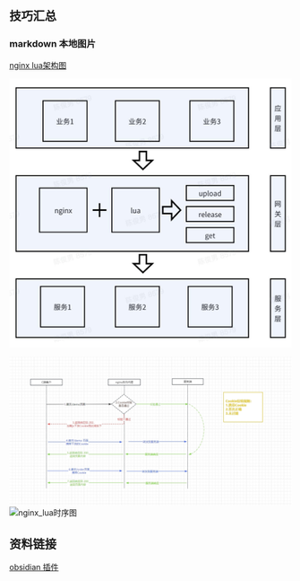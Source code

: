 
## 技巧汇总



### markdown 本地图片

[nginx lua架构图](./nginx_lua.jpg)

![nginx_lua架构图](nginx_lua.jpg)

![nginx_lua时序图](/imgs/2024-01-15/pytW3uzcsfDnEUCq.jpeg)
![nginx_lua时序图](nginx_lua2.jpg)

## 资料链接

[obsidian 插件](https://mdnice.com/writing/5caac9e9eb61489a959db5fd415e4d20)
<!--stackedit_data:
eyJoaXN0b3J5IjpbLTUzMTc4NTIwMl19
-->